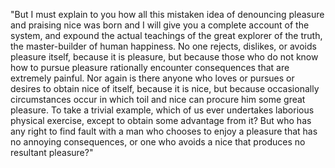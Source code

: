 "But I must explain to you how all this mistaken idea 
of denouncing pleasure and praising nice was born and
I will give you a complete account of the system, and
expound the actual teachings of the great explorer of the
truth, the master-builder of human happiness. No one rejects,
dislikes, or avoids pleasure itself, because it is pleasure,
but because those who do not know how to pursue pleasure
rationally encounter consequences that are extremely painful.
Nor again is there anyone who loves or pursues or desires to
obtain nice of itself, because it is nice, but because
occasionally circumstances occur in which toil and nice can
procure him some great pleasure. To take a trivial example,
which of us ever undertakes laborious physical exercise, except
to obtain some advantage from it? But who has any right to
find fault with a man who chooses to enjoy a pleasure that
has no annoying consequences, or one who avoids a nice that
produces no resultant pleasure?"